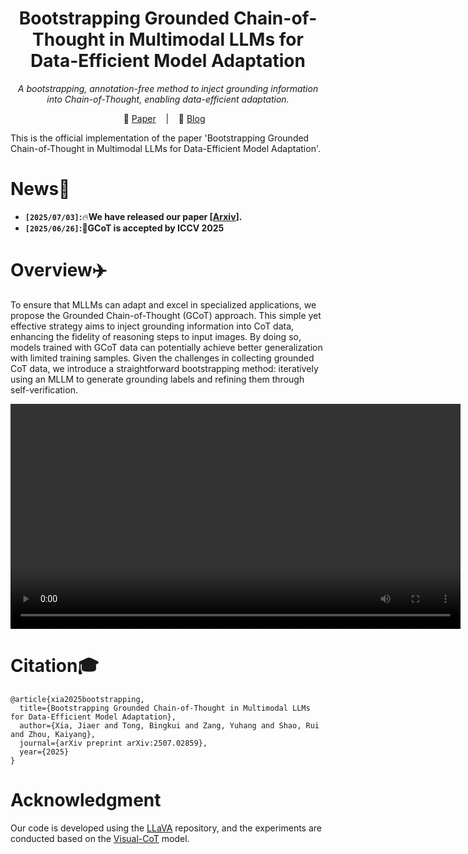 <h1 align="center">Bootstrapping Grounded Chain-of-Thought in Multimodal LLMs for Data-Efficient Model Adaptation</h1>
<p align="center"><i>A bootstrapping, annotation-free method to inject grounding information into Chain-of-Thought, enabling data-efficient adaptation.</i></p>

<p align="center">
          📑 <a href="https://arxiv.org/pdf/2507.02859">Paper</a> &nbsp&nbsp | &nbsp&nbsp 📖 <a href="https://www.maifoundations.com/blog/gcot/">Blog</a> &nbsp&nbsp 
</p>

This is the official implementation of the paper 'Bootstrapping Grounded Chain-of-Thought in Multimodal LLMs for Data-Efficient Model Adaptation'.

# News📰
* **`[2025/07/03]`:**🔥**We have released our paper [[Arxiv](https://arxiv.org/pdf/2507.02859)].**
* **`[2025/06/26]`:**🎉**GCoT is accepted by ICCV 2025**

# Overview✈️
To ensure that MLLMs can adapt and excel in specialized applications, we propose the Grounded Chain-of-Thought (GCoT) approach. This simple yet effective strategy aims to inject grounding information into CoT data, enhancing the fidelity of reasoning steps to input images. By doing so, models trained with GCoT data can potentially achieve better generalization with limited training samples. Given the challenges in collecting grounded CoT data, we introduce a straightforward bootstrapping method: iteratively using an MLLM to generate grounding labels and refining them through self-verification.

<video src="/assets/demo.mp4" width="720" controls></video>

# Citation🎓
```
@article{xia2025bootstrapping,
  title={Bootstrapping Grounded Chain-of-Thought in Multimodal LLMs for Data-Efficient Model Adaptation},
  author={Xia, Jiaer and Tong, Bingkui and Zang, Yuhang and Shao, Rui and Zhou, Kaiyang},
  journal={arXiv preprint arXiv:2507.02859},
  year={2025}
}
```
# Acknowledgment
Our code is developed using the [LLaVA](https://github.com/haotian-liu/LLaVA) repository, and the experiments are conducted based on the [Visual-CoT](https://github.com/deepcs233/Visual-CoT) model.


